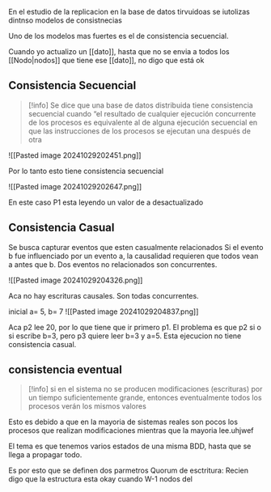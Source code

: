 En el estudio de la replicacion en la base de datos tirvuidoas se iutolizas dintnso modelos de consistnecias 

Uno de los modelos mas fuertes es el de consistencia secuencial.

Cuando yo actualizo un [[dato]], hasta que no se envia a todos los [[Nodo|nodos]] que tiene ese [[dato]], no digo que está ok


## Consistencia Secuencial 

>[!info] Se dice que una base de datos distribuida tiene consistencia secuencial cuando “el resultado de cualquier ejecución concurrente de los procesos es equivalente al de alguna ejecución secuencial en que las instrucciones de los procesos se ejecutan una después de otra

![[Pasted image 20241029202451.png]]

Por lo tanto esto tiene consistencia secuencial 

![[Pasted image 20241029202647.png]]

En este caso P1 esta leyendo un valor de a desactualizado 


## Consistencia Casual


Se busca capturar eventos que esten casualmente relacionados 
 Si el evento b fue influenciado por un evento a, la causalidad requieren que todos vean a antes que b.
Dos eventos no relacionados son concurrentes.

![[Pasted image 20241029204326.png]]

Aca no hay escrituras causales. Son todas concurrentes.

inicial a= 5, b= 7
![[Pasted image 20241029204837.png]]

Aca p2 lee 20, por lo que tiene que ir primero p1. El problema es que p2 si o si escribe b=3, pero p3 quiere leer b=3 y a=5. Esta ejecucion no tiene consistencia casual.



## consistencia eventual 
>[!info] si en el sistema no se producen modificaciones (escrituras) por un tiempo suficientemente grande, entonces eventualmente todos los procesos verán los mismos valores

Esto es debido a que en la mayoria de sistemas reales son pocos los procesos que realizan modificaciones mientras que la mayoria lee.uhjwef       

El tema es que tenemos varios estados de una misma BDD, hasta que se llega a propagar todo.

Es por esto que se definen dos parmetros 
Quorum de esctritura: 
Recien digo que la estructura esta okay cuando W-1 nodos del 
